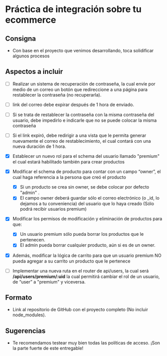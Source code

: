 # Práctica de integración sobre tu ecommerce

## Consigna

- Con base en el proyecto que venimos desarrollando, toca solidificar algunos procesos

## Aspectos a incluir

- [ ] Realizar un sistema de recuperación de contraseña, la cual envíe por medio de un correo un botón que redireccione a una página para restablecer la contraseña (no recuperarla).
- [ ] link del correo debe expirar después de 1 hora de enviado.
- [ ] Si se trata de restablecer la contraseña con la misma contraseña del usuario, debe impedirlo e indicarle que no se puede colocar la misma contraseña
- [ ] Si el link expiró, debe redirigir a una vista que le permita generar nuevamente el correo de restablecimiento, el cual contará con una nueva duración de 1 hora.

- [x] Establecer un nuevo rol para el schema del usuario llamado "premium" el cual estará habilitado también para crear productos
- [x] Modificar el schema de producto para contar con un campo “owner”, el cual haga referencia a la persona que creó el producto
  - [x] Si un producto se crea sin owner, se debe colocar por defecto "admin" .
  - [x] El campo owner deberá guardar sólo el correo electrónico (o \_id, lo dejamos a tu conveniencia) del usuario que lo haya creado (Sólo podrá recibir usuarios premium)
- [x] Modificar los permisos de modificación y eliminación de productos para que:
  - [x] Un usuario premium sólo pueda borrar los productos que le pertenecen.
  - [x] El admin pueda borrar cualquier producto, aún si es de un owner.
- [x] Además, modificar la lógica de carrito para que un usuario premium NO pueda agregar a su carrito un producto que le pertenece
- [ ] Implementar una nueva ruta en el router de api/users, la cual será **/api/users/premium/:uid** la cual permitirá cambiar el rol de un usuario, de “user” a "premium" y viceversa.

## Formato

- Link al repositorio de GitHub con el proyecto completo (No incluir node_modules).

## Sugerencias

- Te recomendamos testear muy bien todas las políticas de acceso. ¡Son la parte fuerte de este entregable!
